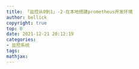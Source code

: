 ```yaml
---
title: 「监控从0到1」-2-在本地搭建prometheus开发环境
author: bellick
copyright: true
top: 0
date: 2021-12-21 20:12:19
categories:
- 监控系统
tags:
mathjax:
---
```

